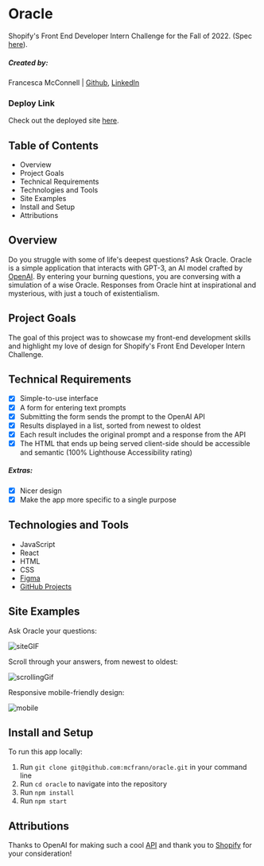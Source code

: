 # Oracle

Shopify's Front End Developer Intern Challenge for the Fall of 2022. (Spec [here](https://docs.google.com/document/d/1O7mCynsz_cBXkEaCFGSZAuvAOY84QVq35l20xJwjOYg/edit)).

##### Created by:

Francesca McConnell | [Github](https://github.com/mcfrann), [LinkedIn](https://www.linkedin.com/in/francesca-mcconnell/)

### Deploy Link

Check out the deployed site [here](https://oracle-ai.herokuapp.com/).

## Table of Contents

- Overview
- Project Goals
- Technical Requirements
- Technologies and Tools
- Site Examples
- Install and Setup
- Attributions

## Overview

Do you struggle with some of life's deepest questions? Ask Oracle.
Oracle is a simple application that interacts with GPT-3, an AI model crafted by [OpenAI](https://openai.com/api/). By entering your burning questions, you are conversing with a simulation of a wise Oracle. Responses from Oracle hint at inspirational and mysterious, with just a touch of existentialism.

## Project Goals

The goal of this project was to showcase my front-end development skills and highlight my love of design for Shopify's Front End Developer Intern Challenge.

## Technical Requirements

- [x] Simple-to-use interface
- [x] A form for entering text prompts
- [x] Submitting the form sends the prompt to the OpenAI API
- [x] Results displayed in a list, sorted from newest to oldest
- [x] Each result includes the original prompt and a response from the API
- [x] The HTML that ends up being served client-side should be accessible and semantic (100% Lighthouse Accessibility rating)

##### Extras:

- [x] Nicer design
- [x] Make the app more specific to a single purpose

## Technologies and Tools

- JavaScript
- React
- HTML
- CSS
- [Figma](https://www.figma.com/file/QECWRUUk9CP29SclAS2XcM/Oracle?node-id=0%3A1)
- [GitHub Projects](https://github.com/mcfrann/oracle/projects/1)

## Site Examples

Ask Oracle your questions:

![siteGIF](https://media.giphy.com/media/LKnBnGhWIAD9RxW8iq/giphy.gif)

Scroll through your answers, from newest to oldest:

![scrollingGif](https://media.giphy.com/media/JZebhOgndBaIcqcNIl/giphy.gif)

Responsive mobile-friendly design:

![mobile](https://media.giphy.com/media/I1NcdqKjTE0rscrBto/giphy.gif)

## Install and Setup

To run this app locally:

1. Run `git clone git@github.com:mcfrann/oracle.git` in your command line
2. Run `cd oracle` to navigate into the repository
3. Run `npm install`
4. Run `npm start`

## Attributions

Thanks to OpenAI for making such a cool [API](https://openai.com/api/) and thank you to [Shopify](https://www.shopify.com/) for your consideration!
